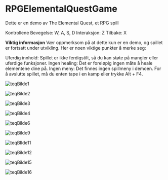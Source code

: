 # RPGElementalQuestGame

Dette er en demo av The Elemental Quest, et RPG spill

Kontrollene
Bevegelse: W, A, S, D
Interaksjon: Z
Tilbake: X

**Viktig informasjon**
Vær oppmerksom på at dette kun er en demo, og spillet er fortsatt under utvikling. Her er noen viktige punkter å merke seg:

Uferdig innhold: Spillet er ikke ferdigstilt, så du kan støte på mangler eller uferdige funksjoner.
Ingen healing: Det er foreløpig ingen måte å heale elementene dine på.
Ingen meny: Det finnes ingen spillmeny i demoen. For å avslutte spillet, må du enten tape i en kamp eller trykke Alt + F4.


![teqBilde1](https://github.com/user-attachments/assets/4a41ae2e-ef86-414c-96e3-2e366156ce76)



![teqBilde2](https://github.com/user-attachments/assets/43705487-21bc-454a-839d-e5eba8e36b3c)

![teqBilde3](https://github.com/user-attachments/assets/3c974726-f893-48ff-afbf-a218850886a2)

![teqBilde4](https://github.com/user-attachments/assets/0a717134-f366-4674-8abf-50a0586351ef)

![teqBilde6](https://github.com/user-attachments/assets/dcd55882-2c40-4511-8624-4c8ba44218c8)


![teqBilde9](https://github.com/user-attachments/assets/5a4e6b89-b87e-41b4-8b93-f659af20da86)

![teqBIlde11](https://github.com/user-attachments/assets/feae64e1-7474-4b19-b6e8-bc6f1e94979f)

![teqBilde12](https://github.com/user-attachments/assets/177e33c5-b268-4308-b294-47b4b5f81fe5)


![teqBilde15](https://github.com/user-attachments/assets/648daa2b-f686-428d-bd87-84e891cf6d65)

![teqBilde16](https://github.com/user-attachments/assets/269f037d-a562-4481-801a-b6af64799706)









